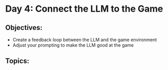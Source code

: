 # Day 4: Connect the LLM to the Game
## Objectives:
- Create a feedback loop between the LLM and the game environment
- Adjust your prompting to make the LLM good at the game

## Topics:
